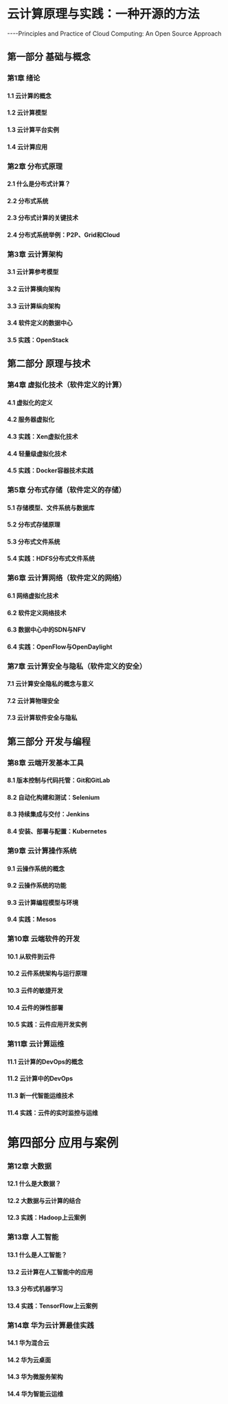 # 云计算原理与实践：一种开源的方法
----Principles and Practice of Cloud Computing: An Open Source Approach

## 第一部分 基础与概念
### 第1章 绪论

#### 1.1 云计算的概念
#### 1.2 云计算模型
#### 1.3 云计算平台实例
#### 1.4 云计算应用

### 第2章 分布式原理
#### 2.1 什么是分布式计算？
#### 2.2 分布式系统
#### 2.3 分布式计算的关键技术
#### 2.4 分布式系统举例：P2P、Grid和Cloud

### 第3章 云计算架构
#### 3.1 云计算参考模型
#### 3.2 云计算横向架构
#### 3.3 云计算纵向架构
#### 3.4 软件定义的数据中心
#### 3.5 实践：OpenStack 

## 第二部分 原理与技术
### 第4章 虚拟化技术（软件定义的计算）
#### 4.1 虚拟化的定义
#### 4.2 服务器虚拟化
#### 4.3 实践：Xen虚拟化技术
#### 4.4 轻量级虚拟化技术
#### 4.5 实践：Docker容器技术实践

### 第5章 分布式存储（软件定义的存储）
#### 5.1 存储模型、文件系统与数据库
#### 5.2 分布式存储原理
#### 5.3 分布式文件系统
#### 5.4 实践：HDFS分布式文件系统

### 第6章 云计算网络（软件定义的网络）
#### 6.1 网络虚拟化技术
#### 6.2 软件定义网络技术
#### 6.3 数据中心中的SDN与NFV
#### 6.4 实践：OpenFlow与OpenDaylight

### 第7章 云计算安全与隐私（软件定义的安全）
#### 7.1 云计算安全隐私的概念与意义
#### 7.2 云计算物理安全
#### 7.3 云计算软件安全与隐私

## 第三部分 开发与编程
### 第8章 云端开发基本工具
#### 8.1 版本控制与代码托管：Git和GitLab
#### 8.2 自动化构建和测试：Selenium
#### 8.3 持续集成与交付：Jenkins
#### 8.4 安装、部署与配置：Kubernetes

### 第9章 云计算操作系统
#### 9.1 云操作系统的概念
#### 9.2 云操作系统的功能
#### 9.3 云计算编程模型与环境
#### 9.4 实践：Mesos

### 第10章 云端软件的开发
#### 10.1 从软件到云件
#### 10.2 云件系统架构与运行原理
#### 10.3 云件的敏捷开发
#### 10.4 云件的弹性部署
#### 10.5 实践：云件应用开发实例

### 第11章 云计算运维
#### 11.1 云计算的DevOps的概念
#### 11.2 云计算中的DevOps
#### 11.3 新一代智能运维技术
#### 11.4 实践：云件的实时监控与运维

# 第四部分 应用与案例
### 第12章 大数据
#### 12.1 什么是大数据？
#### 12.2 大数据与云计算的结合
#### 12.3 实践：Hadoop上云案例

### 第13章 人工智能
#### 13.1 什么是人工智能？
#### 13.2 云计算在人工智能中的应用
#### 13.3 分布式机器学习
#### 13.4 实践：TensorFlow上云案例

### 第14章 华为云计算最佳实践
#### 14.1 华为混合云
#### 14.2 华为云桌面
#### 14.3 华为微服务架构
#### 14.4 华为智能云运维
